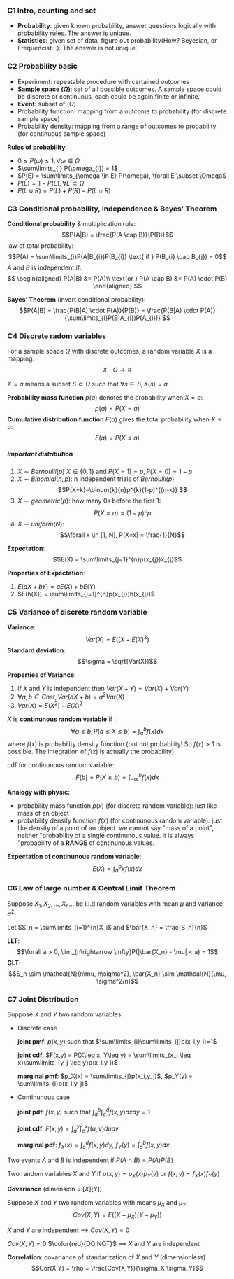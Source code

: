 
### C1 Intro, counting and set
- **Probability**: given known probability, answer questions logically with probability rules. The answer is unique.
- **Statistics**: given set of data, figure out probability(How? Beyesian, or Frequencist...). The answer is not unique.

### C2 Probability basic
- Experiment: repeatable procedure with certained outcomes
- **Sample space ($\Omega$)**: set of all possible outcomes. A sample space could be discrete or continuous, each could be again finite or infinite.
- **Event**: subset of ($\Omega$)
- Probability function: mapping from a outcome to probability (for discrete sample space)
- Probability density:  mapping from a range of outcomes to probability (for continuous sample space)
  
**Rules of probability**
* $0 \leq P(\omega) \leq 1, \forall \omega \in \Omega$
* $\sum\limits_{i} P(\omega_{i}) = 1$
* $P(E) = \sum\limits_{\omega \in E} P(\omega), \forall E \subset \Omega$
* $P(\bar{E}) = 1 - P(E),\forall E \subset \Omega$
* $P(L\cup R) = P(L) + P(R) - P(L \cap R)$

### C3 Conditional probability, independence & Beyes' Theorem
**Conditional probability** & multiplication rule:
$$P(A|B) = \frac{P(A \cap B)}{P(B)}$$
law of total probability:
$$P(A) = \sum\limits_{i}P(A|B_{i})P(B_{i}) \text{  if  } P(B_{i} \cap B_{j}) = 0$$
$A$ and $B$ is independent if:
$$
\begin{aligned}
P(A|B) &= P(A)\\
\text{or  } P(A \cap B) &= P(A) \cdot P(B)
\end{aligned}
$$

**Bayes' Theorem** (invert conditional probability):
$$P(A|B) = \frac{P(B|A) \cdot P(A)}{P(B)} = \frac{P(B|A) \cdot P(A)}{\sum\limits_{i}P(B|A_{i})P(A_{i})} $$

### C4 Discrete radom variables
For a sample space $\Omega$ with discrete outcomes, a random variable $X$ is a mapping:
$$X:\Omega \rightarrow \mathbb{R} $$

$X = a$ means a subset $S \subset \Omega$ such that $\forall s \in S, X(s) = a$

**Probability mass function** $p(a)$ denotes the probability when $X = a$:
$$p(a) = P(X = a)$$
**Cumulative distribution function** $F(a)$ gives the total probability when $X \leq a$:
$$F(a) = P(X \leq a)$$ 

##### Important distribution
1. $X \sim Bernoulli(p)$ 
$X \in \{0, 1\}$ and $P(X=1)=p, P(X=0)=1-p$
2. $X \sim Binomial(n, p)$: n independent trials of $Bernoulli(p)$
$$P(X=k)=\binom{k}{n}p^{k}(1-p)^{(n-k)} $$
3. $X \sim geometric(p)$: how many $0$s before the first $1$:
$$P(X=a)=(1-p)^{a}p $$
4. $X \sim uniform(N)$:
$$\forall x \in [1, N], P(X=x) = \frac{1}{N}$$

**Expectation**:
$$E(X) = \sum\limits_{j=1}^{n}p(x_{j})x_{j}$$

**Properties of Expectation**:
1. $E(aX+bY) =aE(X) + bE(Y)$
2. $E(h(X)) = \sum\limits_{j=1}^{n}p(x_{j})h(x_{j})$


### C5 Variance of discrete random variable
**Variance**: 
$$Var(X) = E((X-E(X)^2)$$
**Standard deviation**:
$$\sigma = \sqrt{Var(X)}$$

**Properties of Variance**:
1. if $X$ and $Y$ is independent then $Var(X+Y) = Var(X)+Var(Y)$
2. $\forall a,b \in Cnst, Var(aX+b) = a^2Var(X)$
3. $Var(X) = E(X^2)-E(X)^2$
   
$X$ is **continunous random variable** if :
$$\forall a \leq b, P(a \leq X \leq b) = \int_a^bf(x)dx$$
where $f(x)$ is probability density function (but not probability! So $f(x) > 1$ is possible. The integration of $f(x)$ is actually the probability)

cdf for continunous random variable:
$$F(b) = P(X \leq b) = \int_{-\infty}^bf(x)dx$$

**Analogy with physic:**
- probability mass function $p(x)$ (for discrete random variable): just like mass of an object
- probability density function $f(x)$ (for continunous random variable): just like density of a point of an object. we cannot say "mass of a point", neither "probability of a single continunous value. it is always "probability of a **RANGE** of continunous values.

**Expectation of continunous random variable:**
$$E(X) = \int_a^bxf(x)dx$$

### C6 Law of large number & Central Limit Theorem
Suppose $X_1, X_2, ..., X_n...$ be i.i.d random variables with mean $\mu$ and variance $\sigma^2$.

Let $S_n = \sum\limits_{i=1}^{n}X_i$ and $\bar{X_n} = \frac{S_n}{n}$

**LLT**:
$$\forall a > 0, \lim_{n\rightarrow \infty}P(|\bar{X_n} - \mu| < a) = 1$$
**CLT**:
$$S_n \sim \mathcal{N}(n\mu, n\sigma^2), \bar{X_n} \sim \mathcal{N}(\mu, \sigma^2/n)$$

### C7 Joint Distribution
Suppose $X$ and $Y$ two random variables.

- Discrete case
  
  **joint pmf**: $p(x, y)$ such that $\sum\limits_{i}\sum\limits_{j}p(x_i,y_i)=1$

  **joint cdf**: $F(x,y) = P(X\leq x, Y\leq y) = \sum\limits_{x_i \leq x}\sum\limits_{y_j \leq y}p(x_i,y_i)$

  **marginal pmf**: $p_X(x) = \sum\limits_{j}p(x_i,y_j)$, $p_Y(y) = \sum\limits_{i}p(x_i,y_j)$

- Continunous case
  
  **joint pdf**: $f(x,y)$ such that $\int_{a}^{b}\int_{c}^{d}f(x,y)dxdy = 1$ 

  **joint cdf**: $F(x,y) = \int_{a}^{y}\int_{c}^{x}f(u,v)dudv$

  **marginal pdf**: $f_X(x) = \int_{c}^{d}f(x,y)dy$, $f_Y(y) = \int_{a}^{b}f(x,y)dx$


Two events $A$ and $B$ is independent if $P(A\cap B) =P(A)P(B)$

Two random variables $X$ and $Y$ if $p(x, y) = p_X(x)p_Y(y)$ or $f(x,y)=f_X(x)f_Y(y)$

**Covariance** (dimension = $[X][Y]$)

Suppose $X$ and $Y$ two random variables with means $\mu_X$ and $\mu_Y$:
$$Cov(X, Y) = E((X-\mu_X)(Y-\mu_Y))$$

$X$ and $Y$ are independent $\implies$ $Cov(X, Y)=0$

$Cov(X, Y)=0$  $\color{red}{DO NOT}$  $\implies$ $X$ and $Y$ are independent

**Correlation**: covariance of standarization of $X$ and $Y$ (dimensionless)
$$Cor(X,Y) = \rho = \frac{Cov(X,Y)}{\sigma_X \sigma_Y}$$